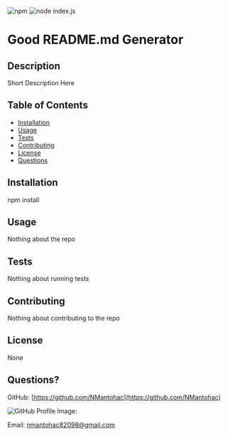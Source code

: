  ![npm](https://img.shields.io/badge/npm-v6.13.4-blue) ![node index.js](https://img.shields.io/badge/node-index.js-red)

# Good README.md Generator

## Description

Short Description Here

## Table of Contents

* [Installation](#installation)
* [Usage](#usage)
* [Tests](#tests)
* [Contributing](#contributing)
* [License](#license)
* [Questions](#questions)

## Installation

npm install

## Usage

Nothing about the repo

## Tests

Nothing about running tests

## Contributing

Nothing about contributing to the repo

## License

None

## Questions?

GitHub: [https://github.com/NMantohac](https://github.com/NMantohac)

![GitHub Profile Image:](https://avatars1.githubusercontent.com/u/61064083?v=4)

Email: nmantohac82098@gmail.com

